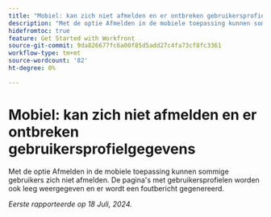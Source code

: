 ```yaml
---
title: "Mobiel: kan zich niet afmelden en er ontbreken gebruikersprofielgegevens"
description: "Met de optie Afmelden in de mobiele toepassing kunnen sommige gebruikers zich niet afmelden. De pagina's met gebruikersprofielen worden ook leeg weergegeven en er wordt een foutbericht gegenereerd."
hidefromtoc: true
feature: Get Started with Workfront
source-git-commit: 9da826677fc6a00f85d5add27c4fa73cf8fc3361
workflow-type: tm+mt
source-wordcount: '82'
ht-degree: 0%

---
```



# Mobiel: kan zich niet afmelden en er ontbreken gebruikersprofielgegevens

Met de optie Afmelden in de mobiele toepassing kunnen sommige gebruikers zich niet afmelden. De pagina&#39;s met gebruikersprofielen worden ook leeg weergegeven en er wordt een foutbericht gegenereerd.

_Eerste rapporteerde op 18 Juli, 2024._
